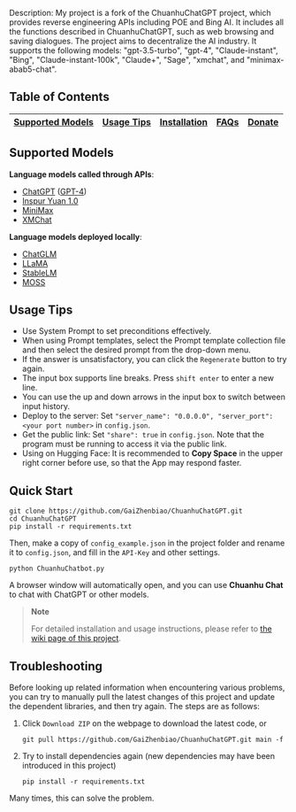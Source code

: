 Description:
My project is a fork of the ChuanhuChatGPT project, which provides reverse engineering APIs including POE and Bing AI. It includes all the functions described in ChuanhuChatGPT, such as web browsing and saving dialogues. The project aims to decentralize the AI industry. It supports the following models: "gpt-3.5-turbo", "gpt-4", "Claude-instant", "Bing", "Claude-instant-100k", "Claude+", "Sage", "xmchat", and "minimax-abab5-chat".

## Table of Contents

| [Supported Models](#supported-models) | [Usage Tips](#usage-tips) | [Installation](https://github.com/GaiZhenbiao/ChuanhuChatGPT/wiki/使用教程) | [FAQs](https://github.com/GaiZhenbiao/ChuanhuChatGPT/wiki/常见问题) | [Donate](#donate) |
| ----- | ----- | ----- | ----- | ----- |

## Supported Models
**Language models called through APIs**:
- [ChatGPT](https://chat.openai.com) ([GPT-4](https://openai.com/product/gpt-4))
- [Inspur Yuan 1.0](https://air.inspur.com/home)
- [MiniMax](https://api.minimax.chat/)
- [XMChat](https://github.com/MILVLG/xmchat)

**Language models deployed locally**:
- [ChatGLM](https://github.com/THUDM/ChatGLM-6B)
- [LLaMA](https://github.com/facebookresearch/llama)
- [StableLM](https://github.com/Stability-AI/StableLM)
- [MOSS](https://github.com/OpenLMLab/MOSS)

## Usage Tips

- Use System Prompt to set preconditions effectively.
- When using Prompt templates, select the Prompt template collection file and then select the desired prompt from the drop-down menu.
- If the answer is unsatisfactory, you can click the `Regenerate` button to try again.
- The input box supports line breaks. Press `shift enter` to enter a new line.
- You can use the up and down arrows in the input box to switch between input history.
- Deploy to the server: Set `"server_name": "0.0.0.0", "server_port": <your port number>` in `config.json`.
- Get the public link: Set `"share": true` in `config.json`. Note that the program must be running to access it via the public link.
- Using on Hugging Face: It is recommended to **Copy Space** in the upper right corner before use, so that the App may respond faster.

## Quick Start

```shell
git clone https://github.com/GaiZhenbiao/ChuanhuChatGPT.git
cd ChuanhuChatGPT
pip install -r requirements.txt
```

Then, make a copy of `config_example.json` in the project folder and rename it to `config.json`, and fill in the `API-Key` and other settings.

```shell
python ChuanhuChatbot.py
```

A browser window will automatically open, and you can use **Chuanhu Chat** to chat with ChatGPT or other models.

> **Note**
>
> For detailed installation and usage instructions, please refer to [the wiki page of this project](https://github.com/GaiZhenbiao/ChuanhuChatGPT/wiki/使用教程).

## Troubleshooting

Before looking up related information when encountering various problems, you can try to manually pull the latest changes of this project and update the dependent libraries, and then try again. The steps are as follows:

1. Click `Download ZIP` on the webpage to download the latest code, or
   ```shell
   git pull https://github.com/GaiZhenbiao/ChuanhuChatGPT.git main -f
   ```
2. Try to install dependencies again (new dependencies may have been introduced in this project)
   ```
   pip install -r requirements.txt
   ```

Many times, this can solve the problem.
